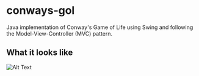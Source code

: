 # conways-gol
Java implementation of Conway's Game of Life using Swing and following the Model-View-Controller (MVC) pattern.
## What it looks like
![Alt Text](https://gyazo.com/2beca6de37b5fe2247e6971ff046f907.gif)
